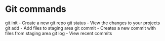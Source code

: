 # Git commands

git init - Create a new git repo
git status - View the changes to your projects
git add - Add files to staging area
git commit - Creates a new commit with files from staging area 
git log - View recent commits